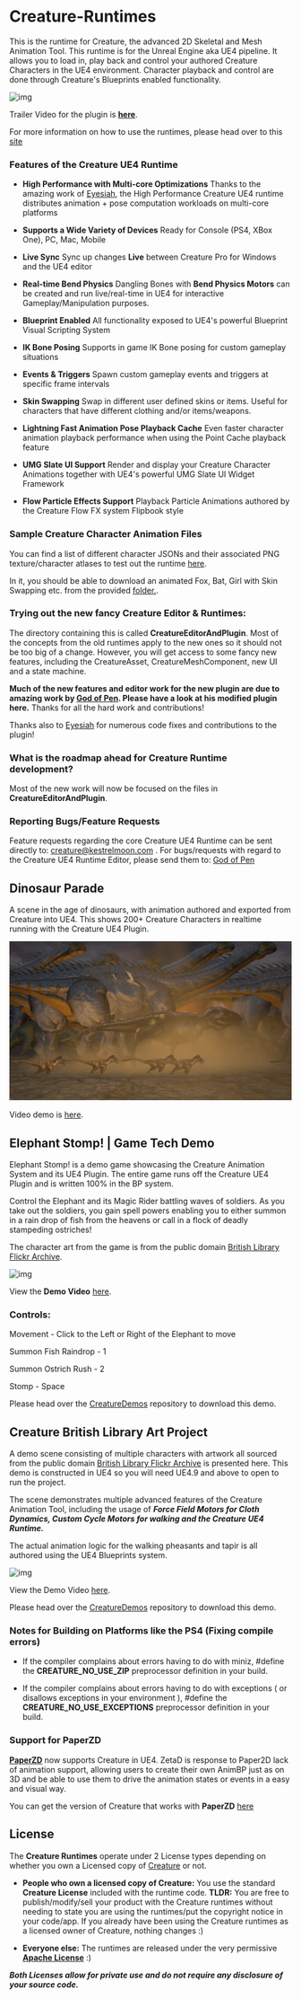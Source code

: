 # Creature-Runtimes

This is the runtime for Creature, the advanced 2D Skeletal and Mesh Animation Tool. This runtime is for the Unreal Engine aka UE4 pipeline. It allows you to load in, play back and control your authored Creature Characters in the UE4 environment. Character playback and control are done through Creature's Blueprints enabled functionality.

![img](https://raw.githubusercontent.com/kestrelm/Creature_UE4/master/plugin_banner.png)

Trailer Video for the plugin is [**here**](https://youtu.be/S01sZY8mTz4).

For more information on how to use the runtimes, please head over to this [site](http://www.kestrelmoon.com/creaturedocs/Game_Engine_Runtimes_And_Integration/Unreal_Engine_C++_Runtimes.html)

### Features of the Creature UE4 Runtime

- **High Performance with Multi-core Optimizations** Thanks to the amazing work of [Eyesiah](https://github.com/Eyesiah), the High Performance Creature UE4 runtime distributes animation + pose computation workloads on multi-core platforms

- **Supports a Wide Variety of Devices** Ready for Console (PS4, XBox One), PC, Mac, Mobile

- **Live Sync** Sync up changes **Live** between Creature Pro for Windows and the UE4 editor

- **Real-time Bend Physics** Dangling Bones with **Bend Physics Motors** can be created and run live/real-time in UE4 for interactive Gameplay/Manipulation purposes. 

- **Blueprint Enabled** All functionality exposed to UE4's powerful Blueprint Visual Scripting System

- **IK Bone Posing** Supports in game IK Bone posing for custom gameplay situations

- **Events & Triggers** Spawn custom gameplay events and triggers at specific frame intervals

- **Skin Swapping** Swap in different user defined skins or items. Useful for characters that have different clothing and/or items/weapons.

- **Lightning Fast Animation Pose Playback Cache** Even faster character animation playback performance when using the Point Cache playback feature

- **UMG Slate UI Support** Render and display your Creature Character Animations together with UE4's powerful UMG Slate UI Widget Framework

- **Flow Particle Effects Support** Playback Particle Animations authored by the Creature Flow FX system Flipbook style

### Sample Creature Character Animation Files

You can find a list of different character JSONs and their associated PNG texture/character atlases to test out the runtime [here](https://github.com/kestrelm/Creature_UE4/tree/master/CharacterSamples).

 In it, you should be able to download an animated Fox, Bat, Girl with Skin Swapping etc. from the provided [folder.](https://github.com/kestrelm/Creature_UE4/tree/master/CharacterSamples).
 

### Trying out the new fancy Creature Editor & Runtimes:
The directory containing this is called **CreatureEditorAndPlugin**. Most of the concepts from the old runtimes apply to the new ones so it should not be too big of a change. However, you will get access to some fancy new features, including the CreatureAsset, CreatureMeshComponent, new UI and a state machine.

**Much of the new features and editor work for the new plugin are due to amazing work by [God of Pen](https://github.com/ldl19691031/CreatureUE4PluginWithEditor). Please have a look at his modified plugin here.** Thanks for all the hard work and contributions!

Thanks also to [Eyesiah](https://github.com/Eyesiah) for numerous code fixes and contributions to the plugin!

### What is the roadmap ahead for Creature Runtime development?
Most of the new work will now be focused on the files in **CreatureEditorAndPlugin**. 

### Reporting Bugs/Feature Requests
Feature requests regarding the core Creature UE4 Runtime can be sent directly to: creature@kestrelmoon.com . For bugs/requests with regard to the Creature UE4 Runtime Editor, please send them to:  [God of Pen](https://github.com/ldl19691031/CreatureUE4PluginWithEditor)

## Dinosaur Parade
A scene in the age of dinosaurs, with animation authored and exported from Creature into UE4. This shows 200+ Creature Characters in realtime running with the Creature UE4 Plugin.

![img](https://raw.githubusercontent.com/kestrelm/Creature_UE4/master/plugin_banner2.png)

Video demo is [here](https://youtu.be/HWdnUODioko).

## Elephant Stomp! | Game Tech Demo
Elephant Stomp! is a demo game showcasing the Creature Animation System and its UE4 Plugin. The entire game runs off the Creature UE4 Plugin and is written 100% in the BP system.

Control the Elephant and its Magic Rider battling waves of soldiers. As you take out the soldiers, you gain spell powers enabling you to either summon in a rain drop of fish from the heavens or call in a flock of deadly stampeding ostriches!

The character art from the game is from the public domain [British Library Flickr Archive](https://www.flickr.com/photos/britishlibrary/albums).

![img](https://raw.githubusercontent.com/kestrelm/CreatureDemos/master/stomp.png)

View the **Demo Video** [here](https://youtu.be/KbKBJdJn7bA).

### Controls:
Movement - Click to the Left or Right of the Elephant to move

Summon Fish Raindrop - 1

Summon Ostrich Rush - 2

Stomp - Space


Please head over the [CreatureDemos](https://github.com/kestrelm/CreatureDemos) repository to download this demo.


## Creature British Library Art Project
A demo scene consisting of multiple characters with artwork all sourced from the public domain [British Library Flickr Archive](https://www.flickr.com/photos/britishlibrary/albums) is presented here. This demo is constructed in UE4 so you will need UE4.9 and above to open to run the project.

The scene demonstrates multiple advanced features of the Creature Animation Tool, including the usage of ***Force Field Motors for Cloth Dynamics, Custom Cycle Motors for walking and the Creature UE4 Runtime.***

The actual animation logic for the walking pheasants and tapir is all authored using the UE4 Blueprints system.

![img](https://raw.githubusercontent.com/kestrelm/CreatureDemos/master/BL.png)

View the Demo Video [here](https://youtu.be/MQK1mVSXaAk).

Please head over the [CreatureDemos](https://github.com/kestrelm/CreatureDemos) repository to download this demo.


### Notes for Building on Platforms like the PS4 (Fixing compile errors)

- If the compiler complains about errors having to do with miniz, #define the **CREATURE_NO_USE_ZIP** preprocessor definition in your build.

- If the compiler complains about errors having to do with exceptions ( or disallows exceptions in your environment ), #define the **CREATURE_NO_USE_EXCEPTIONS** preprocessor definition in your build.

### Support for PaperZD

[**PaperZD**](https://www.unrealengine.com/marketplace/paperzd) now supports Creature in UE4. ZetaD is response to Paper2D lack of animation support, allowing users to create their own AnimBP just as on 3D and be able to use them to drive the animation states or events in a easy and visual way.

You can get the version of Creature that works with **PaperZD** [here](https://github.com/heavybullets/CreatureForPaperZD)

## License
The **Creature Runtimes** operate under 2 License types depending on whether you own a Licensed copy of [Creature](https://creature.kestrelmoon.com) or not.
- **People who own a licensed copy of Creature:** You use the standard **Creature License** included with the runtime code. **TLDR:** You are free to publish/modify/sell your product with the Creature runtimes without needing to state you are using the runtimes/put the copyright notice in your code/app. If you already have been using the Creature runtimes as a licensed owner of Creature, nothing changes :)

- **Everyone else:** The runtimes are released under the very permissive [**Apache License**](https://choosealicense.com/licenses/apache-2.0/) :)

***Both Licenses allow for private use and do not require any disclosure of your source code.***

